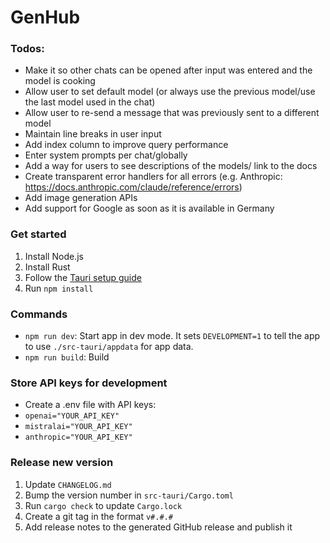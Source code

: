 # GenHub

### Todos:

- Make it so other chats can be opened after input was entered and the model is cooking
- Allow user to set default model (or always use the previous model/use the last model used in the chat)
- Allow user to re-send a message that was previously sent to a different model
- Maintain line breaks in user input
- Add index column to improve query performance
- Enter system prompts per chat/globally
- Add a way for users to see descriptions of the models/ link to the docs
- Create transparent error handlers for all errors (e.g. Anthropic: https://docs.anthropic.com/claude/reference/errors)
- Add image generation APIs
- Add support for Google as soon as it is available in Germany

### Get started

1. Install Node.js
2. Install Rust
3. Follow the [Tauri setup guide](https://tauri.studio/en/docs/getting-started/intro)
4. Run `npm install`

### Commands

- `npm run dev`: Start app in dev mode. It sets `DEVELOPMENT=1` to tell the app to use `./src-tauri/appdata` for app data.
- `npm run build`: Build

### Store API keys for development

- Create a .env file with API keys:
- `openai="YOUR_API_KEY"`
- `mistralai="YOUR_API_KEY"`
- `anthropic="YOUR_API_KEY"`

### Release new version

1. Update `CHANGELOG.md`
2. Bump the version number in `src-tauri/Cargo.toml`
3. Run `cargo check` to update `Cargo.lock`
4. Create a git tag in the format `v#.#.#`
5. Add release notes to the generated GitHub release and publish it
